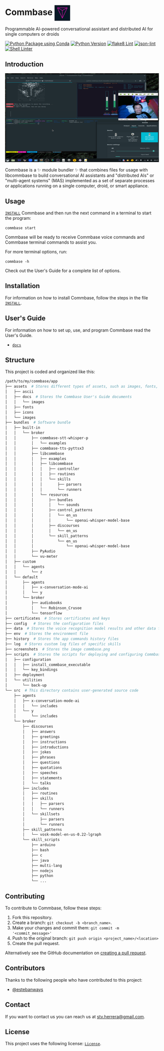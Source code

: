 # Commbase <img align="center" alt="Commbase" width="10%" src="./assets/docs/images/commbase.png" />

Programmable AI-powered conversational assistant and distributed AI for single computers or droids

[![Python Package using Conda](https://github.com/mydroidandi/commbase/actions/workflows/python-package-conda.yml/badge.svg)](https://github.com/mydroidandi/commbase/actions/workflows/python-package-conda.yml)
[![Python Version](https://img.shields.io/badge/Python-3.10%20%7C%203.11%20%7C%203.12-blue)](https://img.shields.io/badge/python-3.10%20%7C%203.11%20%7C%203.12-blue)
[![flake8 Lint](https://github.com/mydroidandi/commbase/actions/workflows/python-flake8-lint.yml/badge.svg)](https://github.com/mydroidandi/commbase/actions/workflows/python-flake8-lint.yml)
[![json-lint](https://github.com/mydroidandi/commbase/actions/workflows/jq-json-lint.yml/badge.svg)](https://github.com/mydroidandi/commbase/actions/workflows/jq-json-lint.yml)
[![Shell Linter](https://github.com/mydroidandi/commbase/actions/workflows/shell-linter.yml/badge.svg)](https://github.com/mydroidandi/commbase/actions/workflows/shell-linter.yml)


## Introduction

<img alt="Commbase" src="./screenshots/commbase.png?raw=true" width="550" height="291" />

Commbase is a ✨ module bundler ✨ that combines files for usage with libcommbase to build conversational AI assistants and "distributed AIs" or "multi-agent systems" (MAS) implemented as a set of separate processes or applications running on a single computer, droid, or smart appliance.

## Usage

[`INSTALL`](./INSTALL) Commbase and then run the next command in a terminal to start the program:

`commbase start`

Commbase will be ready to receive Commbase voice commands and Commbase terminal commands to assist you.

For more terminal options, run:

`commbase -h`

Check out the User's Guide for a complete list of options.

## Installation

For information on how to install Commbase, follow the steps in the file [`INSTALL`](./INSTALL).

## User's Guide

For information on how to set up, use, and program Commbase read the User's Guide.

* [`docs`](/assets/docs) 

## Structure

This project is coded and organized like this:

```sh
/path/to/my/commbase/app
├── assets  # Stores different types of assets, such as images, fonts, and ASCII art
│   ├── ascii
│   ├── docs  # Stores the Commbase User's Guide documents
│   │   └── images
│   ├── fonts
│   ├── icons
│   └── images
├── bundles  # Software bundle
│   ├── built-in
│   │   └── broker
│   │       ├── commbase-stt-whisper-p
│   │       │   └── examples
│   │       ├── commbase-tts-pyttsx3
│   │       ├── libcommbase
│   │       │   ├── examples
│   │       │   ├── libcommbase
│   │       │   │   ├── controller
│   │       │   │   ├── routines
│   │       │   │   └── skills
│   │       │   │       ├── parsers
│   │       │   │       └── runners
│   │       │   └── resources
│   │       │       ├── bundles
│   │       │       │   └── sounds
│   │       │       ├── control_patterns
│   │       │       │   └── en_us
│   │       │       │       └── openai-whisper-model-base
│   │       │       ├── discourses
│   │       │       │   └── en_us
│   │       │       └── skill_patterns
│   │       │           └── en_us
│   │       │               └── openai-whisper-model-base
│   │       ├── PyAudio
│   │       └── vu-meter
│   ├── custom
│   │   └── agents
│   │       └── z
│   └── default
│       ├── agents
│       │   ├── x-conversation-mode-ai
│       │   └── y
│       └── broker
│           ├── audiobooks
│           │   └── Robinson_Crusoe
│           └── tensorflow
├── certificates  # Stores certificates and keys
├── config   # Stores the configuration files
├── data  # Stores the voice recognition model results and other data files
├── env  # Stores the environment file
├── history  # Stores the app commands history files
├── log	 # Stores custom log files of specific skills
├── screenshots  # Stores the image commbase.png
├── scripts  # Stores the scripts for deploying and configuring Commbase, and a few utils
│   ├── configuration
│   │   ├── install_commbase_executable
│   │   └── key_bindings
│   ├── deployment
│   └── utilities
│       └── back-up
└── src  # This directory contains user-generated source code
    ├── agents
    │   ├── x-conversation-mode-ai
    │   │   └── includes
    │   └── y
    │       └── includes
    └── broker
        ├── discourses
        │   ├── answers
        │   ├── greetings
        │   ├── instructions
        │   ├── introductions
        │   ├── jokes
        │   ├── phrases
        │   ├── questions
        │   ├── quotations
        │   ├── speeches
        │   ├── statements
        │   └── talks
        ├── includes
        │   ├── routines
        │   ├── skills
        │   │   ├── parsers
        │   │   └── runners
        │   └── skillsets
        │       ├── parsers
        │       └── runners
        ├── skill_patterns
        │   └── vosk-model-en-us-0.22-lgraph
        └── skill_scripts
            ├── arduino
            ├── bash
            ├── c
            ├── java
            ├── multi-lang
            ├── nodejs
            ├── python
            └── ...
```

## Contributing

To contribute to Commbase, follow these steps:

1. Fork this repository.
2. Create a branch: `git checkout -b <branch_name>`.
3. Make your changes and commit them: `git commit -m '<commit_message>'`
4. Push to the original branch: `git push origin <project_name>/<location>`
5. Create the pull request.

Alternatively see the GitHub documentation on [creating a pull request](https://help.github.com/en/github/collaborating-with-issues-and-pull-requests/creating-a-pull-request).

## Contributors

Thanks to the following people who have contributed to this project:

* [@estebanways](https://github.com/estebanways)

## Contact

If you want to contact us you can reach us at <stv.herrera@gmail.com>.

## License

This project uses the following license: [`License`](./COPYING).
